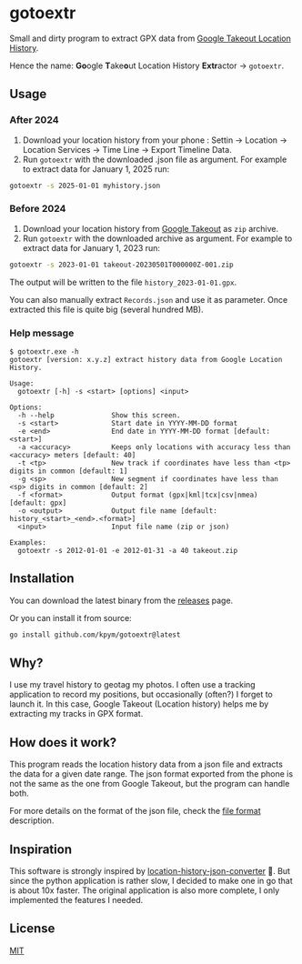 # gotoextr
Small and dirty program to extract GPX data from [Google Takeout Location History](https://takeout.google.com/settings/takeout/custom/location_history). 

Hence the name: **Go**ogle **T**ake**o**ut Location History **Extr**actor → `gotoextr`.

## Usage

### After 2024

1. Download your location history from your phone : Settin → Location → Location Services → Time Line →  Export Timeline Data.
2. Run `gotoextr` with the downloaded .json file as argument. For example to extract data for January 1, 2025 run:
```bash
gotoextr -s 2025-01-01 myhistory.json
```

### Before 2024

1. Download your location history from [Google Takeout](https://takeout.google.com/settings/takeout/custom/location_history) as `zip` archive.
2. Run `gotoextr` with the downloaded archive as argument. For example to extract data for January 1, 2023 run:
```bash
gotoextr -s 2023-01-01 takeout-20230501T000000Z-001.zip
``` 
The output will be written to the file `history_2023-01-01.gpx`.

You can also manually extract `Records.json` and use it as parameter. Once extracted this file is quite big (several hundred MB).

### Help message

```
$ gotoextr.exe -h
gotoextr [version: x.y.z] extract history data from Google Location History.

Usage:
  gotoextr [-h] -s <start> [options] <input>

Options:
  -h --help              Show this screen.
  -s <start>             Start date in YYYY-MM-DD format
  -e <end>               End date in YYYY-MM-DD format [default: <start>]
  -a <accuracy>          Keeps only locations with accuracy less than <accuracy> meters [default: 40]
  -t <tp>                New track if coordinates have less than <tp> digits in common [default: 1]  
  -g <sp>                New segment if coordinates have less than <sp> digits in common [default: 2]
  -f <format>            Output format (gpx|kml|tcx|csv|nmea) [default: gpx]
  -o <output>            Output file name [default: history_<start>_<end>.<format>]
  <input>                Input file name (zip or json)

Examples:
  gotoextr -s 2012-01-01 -e 2012-01-31 -a 40 takeout.zip
```

## Installation

You can download the latest binary from the [releases](github.com/kpym/gotoextr/releases) page.

Or you can install it from source:
```bash
go install github.com/kpym/gotoextr@latest
```

## Why? 

I use my travel history to geotag my photos. I often use a tracking application to record my positions, but occasionally (often?) I forget to launch it. In this case, Google Takeout (Location history) helps me by extracting my tracks in GPX format.

## How does it work?

This program reads the location history data from a json file and extracts the data for a given date range. The json format exported from the phone is not the same as the one from Google Takeout, but the program can handle both.

For more details on the format of the json file, check the [file format](file_format.md) description.

## Inspiration

This software is strongly inspired by [location-history-json-converter](https://github.com/Scarygami/location-history-json-converter) 🙏. But since the python application is rather slow, I decided to make one in go that is about  10x faster. The original application is also more complete, I only implemented the features I needed.

## License

[MIT](LICENSE)

